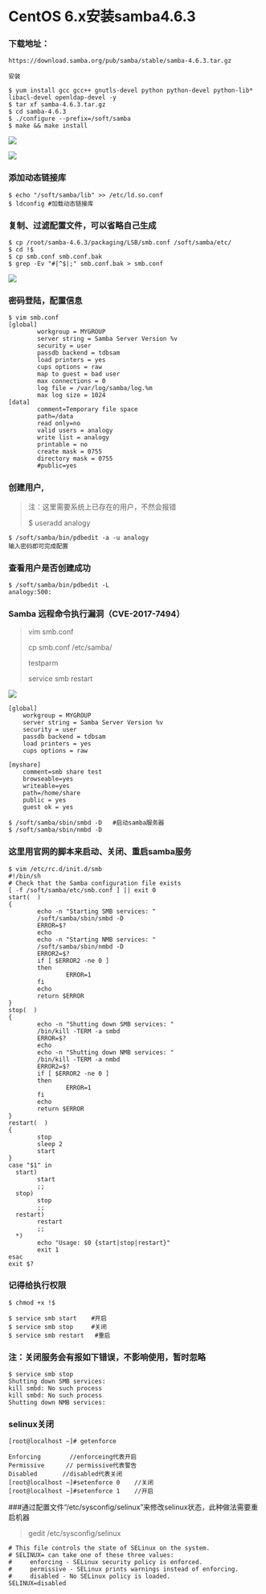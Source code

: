 # CentOS 6.x安装samba4.6.3

### 下载地址：
`https://download.samba.org/pub/samba/stable/samba-4.6.3.tar.gz`

```angular2html
安装

$ yum install gcc gcc++ gnutls-devel python python-devel python-lib* libacl-devel openldap-devel -y
$ tar xf samba-4.6.3.tar.gz
$ cd samba-4.6.3
$ ./configure --prefix=/soft/samba
$ make && make install
```
 ![](images/01.png)

 ![](images/02-1.png)

### 添加动态链接库

```angular2html
$ echo "/soft/samba/lib" >> /etc/ld.so.conf
$ ldconfig #加载动态链接库
```

### 复制、过滤配置文件，可以省略自己生成
```angular2html
$ cp /root/samba-4.6.3/packaging/LSB/smb.conf /soft/samba/etc/
$ cd !$
$ cp smb.conf smb.conf.bak
$ grep -Ev "#|^$|;" smb.conf.bak > smb.conf
```
 ![](images/03.png)
### 密码登陆，配置信息

```angular2html
$ vim smb.conf
[global]
        workgroup = MYGROUP
        server string = Samba Server Version %v
        security = user
        passdb backend = tdbsam
        load printers = yes
        cups options = raw
        map to guest = bad user
        max connections = 0
        log file = /var/log/samba/log.%m
        max log size = 1024
[data]
        comment=Temporary file space
        path=/data
        read only=no
        valid users = analogy
        write list = analogy
        printable = no
        create mask = 0755
        directory mask = 0755
        #public=yes
```


### 创建用户,
> 注：这里需要系统上已存在的用户，不然会报错
>
>$ useradd analogy

```angular2html
$ /soft/samba/bin/pdbedit -a -u analogy
输入密码即可完成配置
```

### 查看用户是否创建成功
```angular2html
$ /soft/samba/bin/pdbedit -L
analogy:500:
```
### Samba 远程命令执行漏洞（CVE-2017-7494）
> vim smb.conf
>
>cp smb.conf /etc/samba/
>
> testparm 
>
>service smb restart
>
![](images/04.png)

```angular2html
[global]
    workgroup = MYGROUP
    server string = Samba Server Version %v
    security = user
    passdb backend = tdbsam
    load printers = yes
    cups options = raw

[myshare]
    comment=smb share test
    browseable=yes
    writeable=yes
    path=/home/share
    public = yes
    guest ok = yes
```
```
$ /soft/samba/sbin/smbd -D   #启动samba服务器
$ /soft/samba/sbin/nmbd -D
```
### 这里用官网的脚本来启动、关闭、重启samba服务

```angular2html
$ vim /etc/rc.d/init.d/smb
#!/bin/sh
# Check that the Samba configuration file exists
[ -f /soft/samba/etc/smb.conf ] || exit 0
start(  )
{
        echo -n "Starting SMB services: "
        /soft/samba/sbin/smbd -D
        ERROR=$?
        echo
        echo -n "Starting NMB services: "
        /soft/samba/sbin/nmbd -D
        ERROR2=$?
        if [ $ERROR2 -ne 0 ]
        then
                ERROR=1
        fi
        echo
        return $ERROR
}
stop(  )
{
        echo -n "Shutting down SMB services: "
        /bin/kill -TERM -a smbd
        ERROR=$?
        echo
        echo -n "Shutting down NMB services: "
        /bin/kill -TERM -a nmbd
        ERROR2=$?
        if [ $ERROR2 -ne 0 ]
        then
                ERROR=1
        fi
        echo
        return $ERROR
}
restart(  )
{
        stop
        sleep 2
        start
}
case "$1" in
  start)
        start
        ;;
  stop)
        stop
        ;;
  restart)
        restart
        ;;
  *)
        echo "Usage: $0 {start|stop|restart}"
        exit 1
esac
exit $?
```
### 记得给执行权限
```angular2html
$ chmod +x !$

$ service smb start    #开启
$ service smb stop     #关闭
$ service smb restart   #重启
```

### 注：关闭服务会有报如下错误，不影响使用，暂时忽略

```angular2html
$ service smb stop
Shutting down SMB services: 
kill smbd: No such process
kill smbd: No such process
Shutting down NMB services:
```


### selinux关闭
```
[root@localhost ~]# getenforce

Enforcing        //enforceing代表开启
Permissive      // permissive代表警告
Disabled       //disabled代表关闭
[root@localhost ~]#setenforce 0    //关闭
[root@localhost ~]#setenforce 1    //开启
```

###通过配置文件“/etc/sysconfig/selinux”来修改selinux状态，此种做法需要重启机器

> gedit /etc/sysconfig/selinux 
```
# This file controls the state of SELinux on the system.
# SELINUX= can take one of these three values:
#     enforcing - SELinux security policy is enforced.
#     permissive - SELinux prints warnings instead of enforcing.
#     disabled - No SELinux policy is loaded.
SELINUX=disabled
```
